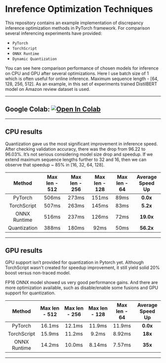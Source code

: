 # Inrefence Optimization Techniques
This repository contains an example implementation of discrepancy inference optimization methods in PyTorch framework. For comparison several inferencing experiments have provided: 
   - `PyTorch`
   - `TorchScript`
   - `ONNX Runtime`
   - `Dynamic Quantization`

You can see here comparison performance of chosen models for inference on CPU and GPU after several optimizations. Here I use batch size of 1 which is often useful for online inference. Maximum sequence length - [64, 128, 256, 512]. As an example, in this set of experiments trained DistilBERT model on Amazon review dataset is used.

-----------
## Google Colab:  [![Open In Colab](https://colab.research.google.com/assets/colab-badge.svg)](https://colab.research.google.com/github/grgera/Effective-DL-techniques/Inference-Optimization/blob/main/nlp_inference_optim.ipynb)
-----------
## CPU results
Quantization gave us the most significant improvement in inference speed. After checking validation accuracy, there was the drop from 96.22 to 96.03%. It’s not serious considering model size drop and speedup. If we extend maximum sequence lengths further to 32 and 16, then we can observe that speedup ~ 85% in [16, 32, 64, 128].

| Method | Max len - 512 | Max len - 256 | Max len - 128 | Max len - 64 | Average Speed Up |
| :---:   | :---: | :---: | :---: | :---: | :---: |
| PyTorch | 506ms   | 273ms   |  151ms |  89ms | **0.0x** |
| TorchScript | 507ms  | 263ms   |  145ms | 83ms | **5.2x** |
| ONNX Runtime | 516ms   | 237ms  |  126ms | 72ms | **19.0x** |
| Quantization | 388ms   | 180ms   |  92ms | 50ms | **56.2x** |

---------

## GPU results
GPU support isn’t provided for quantization in Pytorch yet. Although TorchScript wasn't created for speedup improvement, it still yield solid 20% boost versus non-traced model.

FP16 ONNX model showed us very good performance gains. And there are more optimization available, such as disable/enable some fusions and GPU support for quantization.

| Method | Max len - 512 | Max len - 256 | Max len - 128 | Max len - 64 | Average Speed Up |
| :---:   | :---: | :---: | :---: | :---: | :---: |
| PyTorch | 16.1ms   | 12.1ms   |  11.9ms |  11.9ms | **0.0x** |
| TorchScript | 15.9ms  | 11.2ms   |  9.2ms | 8.92ms | **18x** |
| ONNX Runtime | 14.2ms   | 10.0ms  |  8.14ms | 7.57ms | **35x** |

---------
